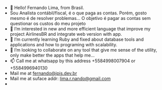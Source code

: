 - 👋 Hello! Fernando Lima, from Brasil.
- <span lang=🇧🇷>Sou Analista contábil/fiscal, é o que paga as contas. Porém, gosto mesmo é de resolver problemas... O objetivo é pagar as contas sem questionar os custos do meu projeto</span>
- 👀 I’m interested in new and more efficient language that improve my project AirlinesBR and integrate web version with app.
- 🌱 I’m currently learning Ruby and fixed about database tools and applications and how to programing with scalability.
- 💞️ I’m looking to collaborate on any tool that give me sense of the utility, only make better the apps that help me...
- 📫 Call me at whatsapp by this address +5584998007904 or +5584996940130
- Mail me at fernando@ipis.dev.br
- Mail me at suface addr: lima.r.nando@gmail.com
- 

<!---
SrLimaDev/SrLimaDev is a ✨ special ✨ repository because its `README.md` (this file) appears on your GitHub profile.
You can click the Preview link to take a look at your changes.
--->
